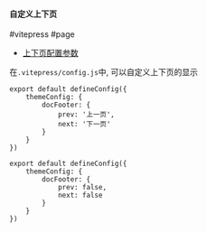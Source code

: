 #### 自定义上下页
#vitepress #page

- [上下页配置参数](https://vitepress.dev/zh/reference/default-theme-prev-next-links)

在`.vitepress/config.js`中, 可以自定义上下页的显示
```
export default defineConfig({
	themeConfig: {
		docFooter: {
			prev: '上一页',
			next: '下一页'
		}
	}
})

export default defineConfig({
	themeConfig: {
		docFooter: {
			prev: false,
			next: false
		}
	}
})
```